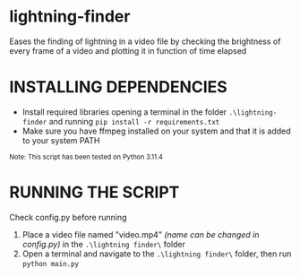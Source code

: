 # lightning-finder
Eases the finding of lightning in a video file by checking the brightness of every frame of a video and plotting it in function of time elapsed

# INSTALLING DEPENDENCIES

- Install required libraries opening a terminal in the folder `.\lightning-finder` and running `pip install -r requirements.txt`
- Make sure you have ffmpeg installed on your system and that it is added to your system PATH

<sub>Note: This script has been tested on Python 3.11.4</sub>

# RUNNING THE SCRIPT

Check config.py before running
1) Place a video file named "video.mp4" *(name can be changed in config.py)* in the `.\lightning finder\` folder
2) Open a terminal and navigate to the `.\lightning finder\` folder, then run `python main.py`
